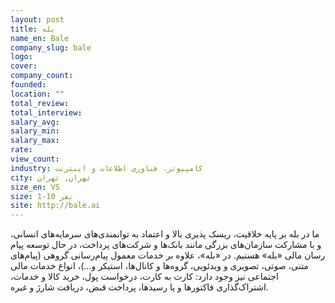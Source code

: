 ```yaml
---
layout: post
title: بله
name_en: Bale
company_slug: bale
logo: 
cover: 
company_count:
founded:
location: ""
total_review: 
total_interview: 
salary_avg: 
salary_min: 
salary_max: 
rate: 
view_count: 
industry: کامپیوتر، فناوری اطلاعات و اینترنت
city: تهران, تهران
size_en: VS
size: 1-10 نفر
site: http://bale.ai
---
```


ما در بله بر پایه خلاقیت، ریسک پذیری بالا و اعتماد به توانمندی‌های سرمایه­‌های انسانی، و با مشارکت سازمان‌های بزرگی مانند بانک‌ها و شرکت‌های پرداخت، در حال توسعه پیام رسان مالی «بله» هستیم.  در «بله»، علاوه بر خدمات معمول پیام‌رسانی گروهی (پیام‌های متنی، صوتی، تصویری و ویدئویی، گروه‌ها و کانال‌ها، استیکر و…)، انواع خدمات مالی اجتماعی نیز وجود دارد: کارت به کارت، درخواست پول، خرید کالا و خدمات، اشتراک‌گذاری فاکتورها و یا رسیدها، پرداخت قبض، دریافت شارژ و غیره.
